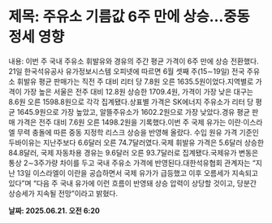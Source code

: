 # **제목: 주유소 기름값 6주 만에 상승…중동 정세 영향**

  내용: 이번 주 국내 주유소 휘발유와 경유의 주간 평균 가격이 6주 만에 상승 전환했다.        21일 한국석유공사 유가정보시스템 오피넷에 따르면 6월 셋째 주(15∼19일) 전국 주유소 휘발유 평균 판매가는 직전 주 대비 리터 당 7.8원 오른 1635.5원이었다.지역별로 가격이 가장 높은 서울은 전주 대비 12.8원 상승한 1709.4원, 가격이 가장 낮은 대구는 8.6원 오른 1598.8원으로 각각 집계됐다.상표별 가격은 SK에너지 주유소가 리터 당 평균 1645.9원으로 가장 높았고, 알뜰주유소가 1602.2원으로 가장 낮았다.경유 평균 판매 가격은 전주 대비 7.6원 오른 1498.2원을 기록했다.이번 주 국제 유가는 이란·이스라엘 무력 충돌에 따른 중동 지정학 리스크 상승을 반영해 올랐다. 수입 원유 가격 기준인 두바이유는 지난주보다 6.6달러 오른 74.7달러였다.국제 휘발유 가격은 5.6달러 상승한 84.8달러, 국제 자동차용 경유는 9.6달러 오른 93.7달러로 집계됐다.국제유가 변동은 통상 2∼3주가량 차이를 두고 국내 주유소 가격에 반영된다.대한석유협회 관계자는 “지난 13일 이스라엘이 이란을 공습하면서 국제 유가가 급등했고 이후 오름세가 지속되고 있다”며 “다음 주 국내 유가에 이런 흐름이 반영돼 상승 압력이 상당할 것이고, 당분간 상승세가 지속될 전망”이라고 밝혔다.

  **날짜: 2025.06.21. 오전 6:20**